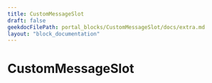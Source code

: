 ```yaml
---
title: CustomMessageSlot
draft: false
geekdocFilePath: portal_blocks/CustomMessageSlot/docs/extra.md
layout: "block_documentation"
---
```

# CustomMessageSlot
